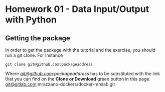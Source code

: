 # Homework 01 - Data Input/Output with Python

## Getting the package
In order to get the packege with the tutorial and the exercise, you should run a git clone.
For instance 
```
git clone git@github.com:packageaddress
```
Where *git@github.com:packageaddress* has to be substituted with the link that you can find on the **Clone or Download** green button in this page.
git@gitlab.com:mrazzano-dockers/docker-mmlab.git